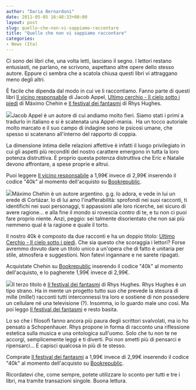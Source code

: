 ```yaml
---
author: "Daria Bernardoni"
date: 2011-05-05 16:48:33+00:00
layout: post
slug: quello-che-non-vi-sappiamo-raccontare
title: "Quello che non vi sappiamo raccontare"
categories:
- News (Ita)
---
```


Ci sono dei libri che, una volta letti, lasciano il segno. I lettori restano entusiasti, ne parlano, ne scrivono, aspettano altre opere dello stesso autore. Eppure ci sembra che a scatola chiusa questi libri vi attraggano meno degli altri.

È facile che dipenda dal modo in cui ve li raccontiamo. Fanno parte di questi libri [Il vicino responsabile](http://bit.ly/lUffhS ) di Jacob Appel, [Ultimo cerchio - Il cielo sotto i piedi](http://hhttp://bit.ly/iVikhL ) di Máximo Chehin e [Il festival dei fantasmi](http://bit.ly/m2kgEl ) di Rhys Hughes.

[![](http://www.40kbooks.com/wp-content/uploads/vicino.jpeg)](http://bit.ly/lUffhS)Jacob Appel è un autore di cui andiamo molto fieri. Siamo stati i primi a tradurlo in italiano e si è scatenata una Appel-mania.  Ha un tocco autoriale molto marcato e il suo campo di indagine sono le psicosi umane, che spesso si scatenano all'interno del rapporto di coppia.

La dimensione intima delle relazioni affettive è infatti il luogo privilegiato in cui gli aspetti più reconditi del nostro carattere emergono in tutta la loro potenza distruttiva. È proprio questa potenza distruttiva che Eric e Natalie devono affrontare, a spese proprie e altrui.

Puoi leggere [Il vicino responsabile](http://bit.ly/lUffhS ) a 1,99€ invece di 2,99€ inserendo il codice "40k" al momento dell'acquisto su [Bookrepublic](http://bit.ly/lUffhS ).

[![](http://www.40kbooks.com/wp-content/uploads/chehin_ita_sito1.jpeg)](http://bit.ly/iVikhL)Máximo Chehin è un autore argentino. g.g. lo adora, e vede in lui un erede di Cortázar. Io di lui amo l'inafferabilità: sprofondi nei suoi racconti, ti identifichi nei suoi personaggi, ti appassioni alle loro ricerche, sei sicuro di avere ragione... e alla fine il mondo si rovescia contro di te, e tu non ci puoi fare proprio niente. Anzi, peggio: sei talmente disorientato che non sai più nemmeno qual è la ragione e quale il torto.

Il nostro 40k è composto da due racconti e ha un doppio titolo: [Ultimo Cerchio - Il cielo sotto i piedi](http://hhttp://bit.ly/iVikhL ). Che sia questo che scoraggia i lettori? Forse avremmo dovuto dare un titolo unico a un'opera che di fatto è unitaria per stile, atmosfera e suggestioni. Non fatevi ingannare e ne sarete ripagati.

Acquistate Chehin su [Bookrepublic](http://hhttp://bit.ly/iVikhL ) inserendo il codice "40k" al momento dell'acquisto, e lo pagherete 1,99€ invece di 2,99€.

[![](http://www.40kbooks.com/wp-content/uploads/festival-hughes-3_sitp1.jpg)](http://bit.ly/iVikhL)Il terzo titolo è [Il festival dei fantasmi](http://bit.ly/m2kgEl ) di Rhys Hughes. Rhys Hughes è un tipo strano. Ha in mente un progetto tutto suo che prevede la stesura di mille (mille!) racconti tutti interconnessi tra loro e sostiene di non possedere un cellulare né una televisione (?). Insomma, io lo guardo male uno così. Ma poi leggo [Il festival dei fantasmi](http://bit.ly/m2kgEl ) e resto basita.

Lo so che i filosofi fanno ancora più paura degli scrittori svalvolati, ma io ho pensato a Schopenhauer. Rhys propone in forma di racconto una riflessione estetica sulla musica e una ontologica sull'uomo. Solo che tu non te ne accorgi, semplicemente leggi e ti diverti. Poi non smetti più di pensarci e ripensarci... E capisci qualcosa in più di te stesso.

Comprate [Il festival dei fantasmi](http://bit.ly/m2kgEl) a 1,99€ invece di 2,99€ inserendo il codice "40k" al momento dell'acquisto su [Bookrepublic](http://bit.ly/m2kgEl).

Ricordatevi che, come sempre, potete utilizzare lo sconto per tutti e tre i libri, ma tramite transazioni singole. Buona lettura.




